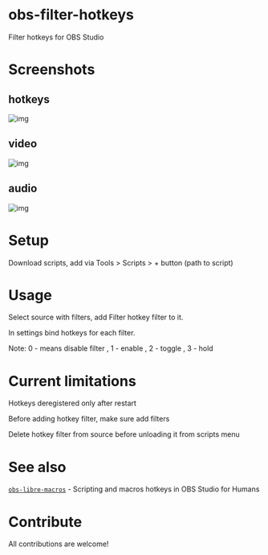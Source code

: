 # obs-filter-hotkeys
Filter hotkeys for OBS Studio 
# Screenshots
## hotkeys 
![img](https://i.imgur.com/rZAafCb.png)
## video 
![img](https://i.imgur.com/P2AnTXf.gif)
## audio
![img](https://i.imgur.com/pp7fXsK.gif)

# Setup
Download scripts, add via Tools > Scripts > + button (path to script)

# Usage
Select source with filters, add Filter hotkey filter to it.

In settings bind hotkeys for each filter.

Note: 0 - means disable filter , 1 - enable , 2 - toggle , 3 - hold

# Current limitations
Hotkeys deregistered only after restart

Before adding hotkey filter, make sure add filters

Delete hotkey filter from source before unloading it from scripts menu

# See also 
[`obs-libre-macros`](https://github.com/upgradeQ/obs-libre-macros) - Scripting and macros hotkeys in OBS Studio for Humans 
# Contribute
All contributions are welcome!
